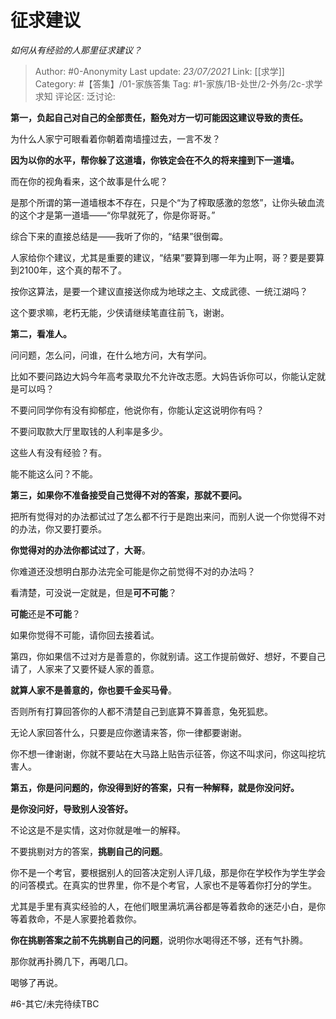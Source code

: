 # 征求建议
*如何从有经验的人那里征求建议？*

> Author: #0-Anonymity
> Last update: *23/07/2021*
> Link: [[求学]]
> Category: #【答集】/01-家族答集
> Tag: #1-家族/1B-处世/2-外务/2c-求学求知
> 评论区:
> 泛讨论:

**第一，负起自己对自己的全部责任，豁免对方一切可能因这建议导致的责任。**

为什么人家宁可眼看着你朝着南墙撞过去，一言不发？

**因为以你的水平，帮你躲了这道墙，你铁定会在不久的将来撞到下一道墙。**

而在你的视角看来，这个故事是什么呢？

是那个所谓的第一道墙根本不存在，只是个“为了榨取感激的忽悠”，让你头破血流的这个才是第一道墙——“你早就死了，你是你哥哥。”

综合下来的直接总结是——我听了你的，“结果”很倒霉。

人家给你个建议，尤其是重要的建议，“结果”要算到哪一年为止啊，哥？要是要算到2100年，这个真的帮不了。

按你这算法，是要一个建议直接送你成为地球之主、文成武德、一统江湖吗？

这个要求嘛，老朽无能，少侠请继续笔直往前飞，谢谢。

**第二，看准人。**

问问题，怎么问，问谁，在什么地方问，大有学问。

比如不要问路边大妈今年高考录取允不允许改志愿。大妈告诉你可以，你能认定就是可以吗？

不要问同学你有没有抑郁症，他说你有，你能认定这说明你有吗？

不要问取款大厅里取钱的人利率是多少。

这些人有没有经验？有。

能不能这么问？不能。

**第三，如果你不准备接受自己觉得不对的答案，那就不要问。**

把所有觉得对的办法都试过了怎么都不行于是跑出来问，而别人说一个你觉得不对的办法，你又要打要杀。

**你觉得对的办法你都试过了**，**大哥**。

你难道还没想明白那办法完全可能是你之前觉得不对的办法吗？

看清楚，可没说一定就是，但是**可不可能**？

**可能**还是**不可能**？

如果你觉得不可能，请你回去接着试。

第四，你如果信不过对方是善意的，你就别请。这工作提前做好、想好，不要自己请了，人家来了又要怀疑人家的善意。

**就算人家不是善意的，你也要千金买马骨**。

否则所有打算回答你的人都不清楚自己到底算不算善意，兔死狐悲。

无论人家回答什么，只要是应你邀请来答，你一律都要谢谢。

你不想一律谢谢，你就不要站在大马路上贴告示征答，你这不叫求问，你这叫挖坑害人。

**第五，你是问问题的，你没得到好的答案，只有一种解释，就是你没问好。**

**是你没问好，导致别人没答好。**

不论这是不是实情，这对你就是唯一的解释。

不要挑剔对方的答案，**挑剔自己的问题**。

你不是一个考官，要根据别人的回答决定别人评几级，那是你在学校作为学生学会的问答模式。在真实的世界里，你不是个考官，人家也不是等着你打分的学生。

尤其是手里有真实经验的人，在他们眼里满坑满谷都是等着救命的迷茫小白，是你等着救命，不是人家要抢着救你。

**你在挑剔答案之前不先挑剔自己的问题**，说明你水喝得还不够，还有气扑腾。

那你就再扑腾几下，再喝几口。

喝够了再说。

#6-其它/未完待续TBC
